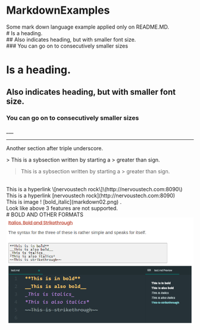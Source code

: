 # MarkdownExamples
Some mark down language example applied only on README.MD.<br>
\# Is a heading.<br>
\#\# Also indicates heading, but with smaller font size.<br>
\#\#\# You can go on to consecutively smaller sizes<br>
# Is a heading.
## Also indicates heading, but with smaller font size.
### You can go on to consecutively smaller sizes
\_\_\_
___
Another section after triple underscore.<br>

\> This is a sybsection written by starting a \> greater than sign.<br>
> This is a sybsection written by starting a \> greater than sign.
<br>
This is a hyperlink \[nervoustech rock\]\(http://nervoustech.com:8090\)<br>
This is a hyperlink [nervoustech rock](http://nervoustech.com:8090)<br>
This is image ! [bold_italic](markdown02.png) .<br>
Look like above 3 features are not supported.<br>
# BOLD AND OTHER FORMATS
<img alt="NO IMAGE" src="markdown02.png"><br>
